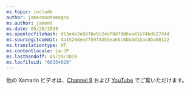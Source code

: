 ```yaml
---
ms.topic: include
author: jamesmontemagno
ms.author: jamont
ms.date: 05/28/2019
ms.openlocfilehash: d53e4e2e0d76e9c24ef8d79d6eed1b74bdb27d4d
ms.sourcegitcommit: 4a1520dee7759f8355ea65c8bb3d1bac8ba58122
ms.translationtype: HT
ms.contentlocale: ja-JP
ms.lasthandoff: 05/29/2019
ms.locfileid: "66354028"
---
```

他の Xamarin ビデオは、[Channel 9](https://channel9.msdn.com/Shows/XamarinShow) および [YouTube](https://www.youtube.com/c/XamarinDevelopers) でご覧いただけます。
